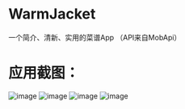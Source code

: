 # WarmJacket
一个简介、清新、实用的菜谱App （API来自MobApi）


# 应用截图：
![image](https://github.com/Airsaid/WarmJacket/blob/master/1.jpg)
![image](https://github.com/Airsaid/WarmJacket/blob/master/2.jpg)
![image](https://github.com/Airsaid/WarmJacket/blob/master/3.jpg)
![image](https://github.com/Airsaid/WarmJacket/blob/master/4.jpg)

